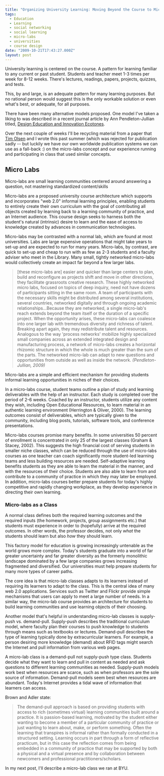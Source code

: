 ```yaml
---
title: "Organizing University Learning: Moving Beyond the Course to Micro-labs"
tags:
  - Education
  - Learning
  - social networking
  - social learning
  - micro-labs
  - universities
  - course design
date: "2009-10-21T17:43:27.000Z"
layout: post
---
```


University learning is centered on the course. A pattern for learning familiar to any current or past student. Students and teacher meet 1-3 times per week for 8-12 weeks. There's lectures, readings, papers, projects, quizzes, and tests.

This, by and large, is an adequate pattern for many learning purposes. But no rational person would suggest this is the only workable solution or even what's best, or adequate, for all purposes.

There have been many alternative models proposed. One model I've taken a liking to was described in a recent journal article by Ann Pendleton-Jullian titled, [Design Education and Innovation Ecotones][0].

Over the next couple of weeks I'll be recycling material from a paper that [Tim Olsen][1] and I wrote this past summer (which was rejected for publication sadly -- but luckily we have our own worldwide publication systems we can use as a fall-back :) on the micro-labs concept and our experience running and participating in class that used similar concepts.

## Micro Labs

Micro-labs are small learning communities centered around answering a question, not mastering standardized content/skills

Micro-labs are a proposed university course architecture which supports and incorporates "web 2.0" informal learning principles, enabling students to entirely create their own curriculum with the goal of contributing all objects created by learning back to a learning community of practice, and an Internet audience. This course design seeks to harness both the student's natural (intrinsic) desire to learn and the ease of access to knowledge created by advances in communication technologies.

Micro-labs may be contrasted with a normal lab, which are found at most universities. Labs are large expensive operations that might take years to set-up and are expected to run for many years. Micro-labs, by contrast, are quick to set-up and cheap to run with as few as 2-3 students and a faculty adviser who meet in the Library. Many small, tightly networked micro-labs would collectively create an impact far beyond a few larger labs.

> [these micro-labs are] easier and quicker than large centers to plan, build and reconfigure as projects shift and move in other directions, they facilitate grassroots creative research. These highly networked micro labs, focused on topics of deep inquiry, need not have dozens of participants sitting in the same room. A team of participants with the necessary skills might be distributed among several institutions, several countries, networked digitally and through ongoing academic relationships...Because they are networked, a single micro-lab's reach extends beyond the team itself or the duration of a specific project. When the opportunity arises, these micro-labs can coalesce into one larger lab with tremendous diversity and richness of talent. Breaking apart again, they may redistribute talent and resources. Analogous to the way 'process networks' mobilize highly specialized small companies across an extended integrated design and manufacturing process, a network of micro-labs creates a horizontal rhizomic structure in which the whole is much greater than the sum of the parts. The networked micro-lab can adapt to new questions and opportunities from outside as well as inside the network. _(Pendleton-Jullian, 2009)_
> 

Micro-labs are a simple and efficient mechanism for providing students informal learning opportunities in niches of their choices.

In a micro-labs course, student teams outline a plan of study and learning deliverables with the help of an instructor. Each study is completed over the period of 2-6 weeks. Coached by an instructor, students utilize any content they wish, including Open Educational Resources, to learn material in an authentic learning environment (Herrington & Oliver, 2000). The learning outcomes consist of deliverables, which are typically given to the community, including blog posts, tutorials, software tools, and conference presentations.

Micro-labs courses promise many benefits. In some universities 50 percent of enrollment is concentrated in only 25 of the largest classes (Graham & Stacey, 2002). This suggests the high financial cost of serving students in smaller niche classes, which can be reduced through the use of micro-labs courses as one teacher can coach significantly more student-led learning teams and less building resources are needed. Self-adaptive learning benefits students as they are able to learn the material in the manner, and with the resources of their choice. Students are also able to learn from and contribute to a community of practice in which they may later be employed. In addition, micro-labs courses better prepare students for today's highly competitive and rapidly changing workplace, as they develop experience in directing their own learning.

### Micro-labs as a Class

A normal class defines both the required learning outcomes and the required inputs (the homework, projects, group assignments etc.) that students must experience in order to (hopefully) arrive at the required outcomes. In other words, the professor decides, not only _what_ the students should learn but also _how_ they should learn.

This factory model for education is growing increasingly untenable as the world grows more complex. Today's students graduate into a world of far greater uncertainty and far greater diversity as the formerly monolithic landscape dominated by a few large companies grows increasing fragmented and diversified. Our universities must help prepare students for many more types of career paths.

The core idea is that micro-lab classes adapts to its learners instead of requiring its learners to adapt to the class. This is the central idea of many web 2.0 applications. Services such as Twitter and Flickr provide simple mechanisms that users can apply to meet a large number of needs. In a similar way, the micro-lab course provides an architecture for students to build learning communities and use learning objects of their choosing.

Another model that's helpful in understanding micro-lab classes is supply-push vs. demand-pull. Supply-push describes the traditional curriculum model, where faculty plan their courses to push knowledge to students through means such as textbooks or lectures. Demand-pull describes the type of learning typically done by extracurricular learners. For example, a person desiring more knowledge (demand) about RFID tags might search the Internet and pull information from various web pages.

A micro-lab class is a demand-pull not supply-push type class. Students decide what they want to learn and pull in content as needed and ask questions to different learning communities as needed. Supply-push models work best when resources are scarce, such as when professors are the sole source of information. Demand-pull models seem best when resources are abundant. Today's Internet provides a tidal wave of information that learners can access.

Brown and Adler state:

> The demand-pull approach is based on providing students with access to rich (sometimes virtual) learning communities built around a practice. It is passion-based learning, motivated by the student either wanting to become a member of a particular community of practice or just wanting to learn about, make, or perform something. Often the learning that transpires is informal rather than formally conducted in a structured setting. Learning occurs in part through a form of reflective practicum, but in this case the reflection comes from being embedded in a community of practice that may be supported by both a physical and a virtual presence and by collaboration between newcomers and professional practitioners/scholars.
> 

In my next post, I'll describe a micro-lab class we ran at BYU.


[0]: http://fourplusone.wordpress.com/design-education-and-innovation-ecotones/
[1]: http://www.timolsen.com/
